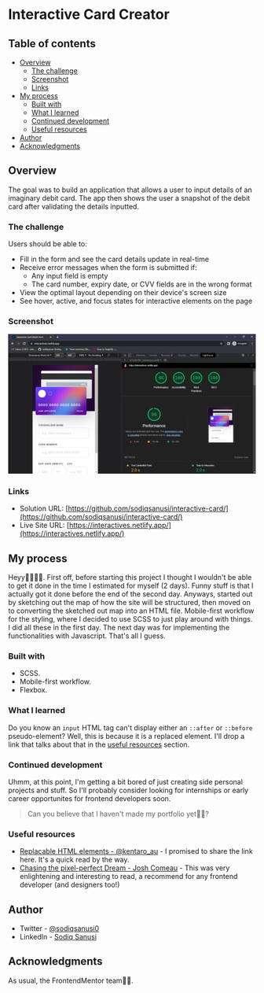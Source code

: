 # Interactive Card Creator

## Table of contents

- [Overview](#overview)
  - [The challenge](#the-challenge)
  - [Screenshot](#screenshot)
  - [Links](#links)
- [My process](#my-process)
  - [Built with](#built-with)
  - [What I learned](#what-i-learned)
  - [Continued development](#continued-development)
  - [Useful resources](#useful-resources)
- [Author](#author)
- [Acknowledgments](#acknowledgments)

## Overview
The goal was to build an application that allows a user to input details of an imaginary debit card. The app then shows the user a snapshot of the debit card after validating the details inputted.

### The challenge
Users should be able to:

- Fill in the form and see the card details update in real-time
- Receive error messages when the form is submitted if:
  - Any input field is empty
  - The card number, expiry date, or CVV fields are in the wrong format
- View the optimal layout depending on their device's screen size
- See hover, active, and focus states for interactive elements on the page

### Screenshot
![](./screenshot.png)

### Links
- Solution URL: [https://github.com/sodiqsanusi/interactive-card/](https://github.com/sodiqsanusi/interactive-card/)
- Live Site URL: [https://interactives.netlify.app/](https://interactives.netlify.app/)

## My process
Heyy👋🏾👋🏾. First off, before starting this project I thought I wouldn't be able to get it done in the time I estimated for myself (2 days). Funny stuff is that I actually got it done before the end of the second day. Anyways, started out by sketching out the map of how the site will be structured, then moved on to converting the sketched out map into an HTML file. Mobile-first workflow for the styling, where I decided to use SCSS to just play around with things. I did all these in the first day. The next day was for implementing the functionalities with Javascript. That's all I guess.  

### Built with
- SCSS.
- Mobile-first workflow.
- Flexbox.

### What I learned
Do you know an `input` HTML tag can't display either an `::after` or `::before` pseudo-element? Well, this is because it is a replaced element. I'll drop a link that talks about that in the [useful resources](#useful-resources) section.   

### Continued development
Uhmm, at this point, I'm getting a bit bored of just creating side personal projects and stuff. So I'll probably consider looking for internships or early career opportunites for frontend developers soon.

> Can you believe that I haven't made my portfolio yet🥺😭?

### Useful resources
- [Replacable HTML elements - @kentaro_au](https://weekendprojects.dev/posts/css-after-not-working/) - I promised to share the link here. It's a quick read by the way.
- [Chasing the pixel-perfect Dream - Josh Comeau](https://www.joshwcomeau.com/css/pixel-perfection/) - This was very enlightening and interesting to read, a recommend for any frontend developer (and designers too!)
## Author
- Twitter - [@sodiqsanusi0](https://www.twitter.com/sodiqsanusi0)
- LinkedIn - [Sodiq Sanusi](https://www.linkedin.com/in/sodiqsanusi0)

## Acknowledgments
As usual, the FrontendMentor team👏🏾.
